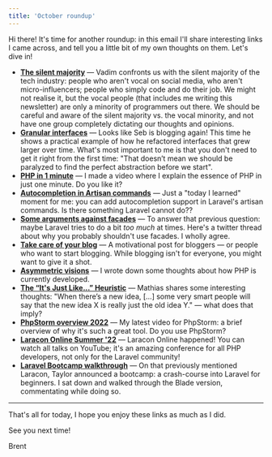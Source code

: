 ```yaml
---
title: 'October roundup'
---
```


Hi there! It's time for another roundup: in this email I'll share interesting links I came across, and tell you a little bit of my own thoughts on them. Let's dive in!

- **[The silent majority](https://aggregate.stitcher.io/post/5d94afde-d435-4e81-9265-8c36a2c4f109)** — Vadim confronts us with the silent majority of the tech industry: people who aren't vocal on social media, who aren't micro-influencers; people who simply code and do their job. We might not realise it, but the vocal people (that includes me writing this newsletter) are only a minority of programmers out there. We should be careful and aware of the silent majority vs. the vocal minority, and not have one group completely dictating our thoughts and opinions.
- **[Granular interfaces](https://aggregate.stitcher.io/post/a1835355-2d9c-41bb-99c2-81b172a8f18a)** — Looks like Seb is blogging again! This time he shows a practical example of how he refactored interfaces that grew larger over time. What's most important to me is that you don't need to get it right from the first time: "That doesn’t mean we should be paralyzed to find the perfect abstraction before we start".
- **[PHP in 1 minute](https://www.youtube.com/watch?v=ppBhz7KMjWc)** — I made a video where I explain the essence of PHP in just one minute. Do you like it?
- **[Autocompletion in Artisan commands](https://twitter.com/cosmeescobedo/status/1562261829618786305)** — Just a "today I learned" moment for me: you can add autocompletion support in Laravel's artisan commands. Is there something Laravel cannot do??
- **[Some arguments against facades](https://twitter.com/_Codito_/status/1562325306119176192)** — To answer that previous question: maybe Laravel tries to do a bit _too much_ at times. Here's a twitter thread about why you probably shouldn't use facades. I wholly agree.
- **[Take care of your blog](https://aggregate.stitcher.io/post/166a885e-9c30-4c20-94ed-3f11bbd39874)** — A motivational post for bloggers — or people who want to start blogging. While blogging isn't for everyone, you might want to give it a shot.
- **[Asymmetric visions](https://aggregate.stitcher.io/post/bb93adad-d0b2-4a00-a5d9-d9c6590d25e9)** — I wrote down some thoughts about how PHP is currently developed.
- **[The “It's Just Like...” Heuristic](https://verraes.net/2021/05/its-just-like-heuristic/)** — Mathias shares some interesting thoughts: "When there’s a new idea, […] some very smart people will say that the new idea X is really just the old idea Y." — what does that imply?
- **[PhpStorm overview 2022](https://www.youtube.com/watch?v=3em86DTafzE)** — My latest video for PhpStorm: a brief overview of why it's such a great tool. Do you use PhpStorm?
- **[Laracon Online Summer '22](https://www.youtube.com/watch?v=f4QShF42c6E)** — Laracon Online happened! You can watch all talks on YouTube; it's an amazing conference for all PHP developers, not only for the Laravel community!
- **[Laravel Bootcamp walkthrough](https://www.youtube.com/watch?v=1cPaw3QbOLA)** — On that previously mentioned Laracon, Taylor announced a bootcamp: a crash-course into Laravel for beginners. I sat down and walked through the Blade version, commentating while doing so.

---

That's all for today, I hope you enjoy these links as much as I did.

See you next time!

Brent
